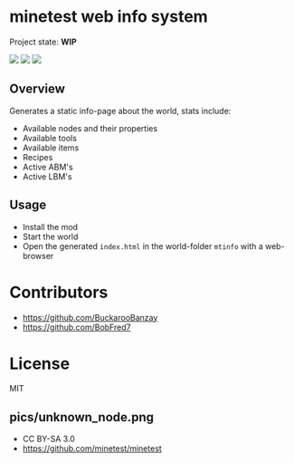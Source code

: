 
# minetest web info system

Project state: **WIP**

![](https://github.com/BuckarooBanzay/mtinfo/workflows/luacheck/badge.svg)
![](https://github.com/BuckarooBanzay/mtinfo/workflows/jshint/badge.svg)
![](https://github.com/BuckarooBanzay/mtinfo/workflows/htmllint/badge.svg)


## Overview

Generates a static info-page about the world, stats include:

* Available nodes and their properties
* Available tools
* Available items
* Recipes
* Active ABM's
* Active LBM's

## Usage

* Install the mod
* Start the world
* Open the generated `index.html` in the world-folder `mtinfo` with a web-browser

# Contributors

* https://github.com/BuckarooBanzay
* https://github.com/BobFred7

# License

MIT

## pics/unknown_node.png

* CC BY-SA 3.0
* https://github.com/minetest/minetest
